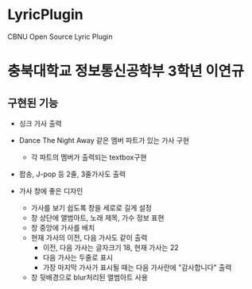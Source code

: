 # LyricPlugin
CBNU Open Source Lyric Plugin

# 충북대학교 정보통신공학부 3학년 이연규

## 구현된 기능
* 싱크 가사 출력

* Dance The Night Away 같은 멤버 파트가 있는 가사 구현
    * 각 파트의 멤버가 출력되는 textbox구현
* 팝송, J-pop 등 2줄, 3줄가사도 출력
* 가사 창에 좋은 디자인
    * 가사를 보기 쉽도록 창을 세로로 길게 설정
	* 창 상단에 앨범아트, 노래 제목, 가수 정보 표현
	* 창 중앙에 가사를 배치
	* 현재 가사의 이전, 다음 가사도 같이 출력
	    - 이전, 다음 가사는 글자크기 18, 현재 가사는 22
	    - 다음 가사는 두줄로 표시
	    - 가장 마지막 가사가 표시될 때는 다음 가사란에 "감사합니다" 출력
	* 창 뒷배경으로 blur처리된 앨범아트 사용


